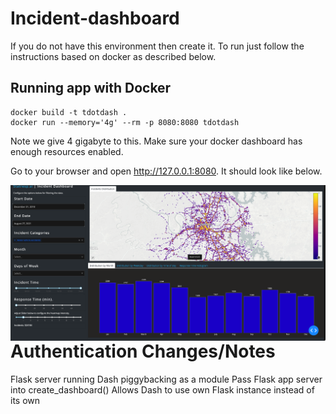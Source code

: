 # Incident-dashboard

If you do not have this environment then create it. To run just follow the instructions based on docker as described  below.

## Running app with Docker

```
docker build -t tdotdash .
docker run --memory='4g' --rm -p 8080:8080 tdotdash
```

Note we give 4 gigabyte to this. Make sure your docker dashboard has enough resources enabled. 

Go to your browser and open http://127.0.0.1:8080. It should look like below.

<img src="docs/dashboard.png"
     alt="Dashboard image"
     style="float: left; margin-right: 0px;" />

# Authentication Changes/Notes
Flask server running
Dash piggybacking as a module
Pass Flask app server into create_dashboard()
Allows Dash to use own Flask instance instead of its own

